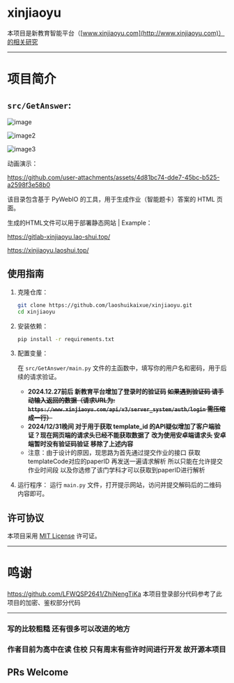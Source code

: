 # xinjiaoyu

本项目是新教育智能平台（[www.xinjiaoyu.com](http://www.xinjiaoyu.com)）的相关研究

---

# 项目简介

## `src/GetAnswer`:

![image](https://github.com/user-attachments/assets/de189098-fb5c-4887-a990-5dd8a64c7c67)

![image2](https://github.com/user-attachments/assets/e76a3029-935e-40cd-9140-9665a633d51a)

![image3](https://github.com/user-attachments/assets/65b39489-48d3-4ca9-9bbe-068a85c0ab04)

动画演示：

https://github.com/user-attachments/assets/4d81bc74-dde7-45bc-b525-a2598f3e58b0

该目录包含基于 PyWebIO 的工具，用于生成作业（智能题卡）答案的 HTML 页面。

生成的HTML文件可以用于部署静态网站 | Example：

https://gitlab-xinjiaoyu.lao-shui.top/

https://xinjiaoyu.laoshui.top/

## 使用指南

1. 克隆仓库：
   ```bash
   git clone https://github.com/laoshuikaixue/xinjiaoyu.git
   cd xinjiaoyu
   ```

2. 安装依赖：
   ```bash
   pip install -r requirements.txt
   ```

3. 配置变量：

   在 `src/GetAnswer/main.py` 文件的主函数中，填写你的用户名和密码，用于后续的请求验证。
   * **2024.12.27前后 新教育平台增加了登录时的验证码 ~~如果遇到验证码 请手动输入返回的数据（请求URL为: `https://www.xinjiaoyu.com/api/v3/server_system/auth/login` 需压缩成一行）~~**
   * **2024/12/31晚间 对于用于获取 template_id 的API疑似增加了客户端验证？现在网页端的请求头已经不能获取数据了 改为使用安卓端请求头 安卓端暂时没有验证码验证 移除了上述内容**
   * 注意：由于设计的原因，现思路为首先通过提交作业的接口 获取templateCode对应的paperID 再发送一遍请求解析 所以只能在允许提交作业时间段 以及你选修了该门学科才可以获取到paperID进行解析

4. 运行程序：
   运行 `main.py` 文件，打开提示网站，访问并提交解码后的二维码内容即可。

## 许可协议

本项目采用 [MIT License](LICENSE) 许可证。

---

# 鸣谢
https://github.com/LFWQSP2641/ZhiNengTiKa 本项目登录部分代码参考了此项目的加密、鉴权部分代码

---

### 写的比较粗糙 还有很多可以改进的地方
### 作者目前为高中在读 住校 只有周末有些许时间进行开发 故开源本项目

## PRs Welcome
